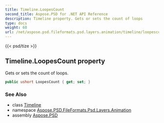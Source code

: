 ```yaml
---
title: Timeline.LoopesCount
second_title: Aspose.PSD for .NET API Reference
description: Timeline property. Gets or sets the count of loops
type: docs
weight: 60
url: /net/aspose.psd.fileformats.psd.layers.animation/timeline/loopescount/
---
```

{{< psd/tize >}}
## Timeline.LoopesCount property

Gets or sets the count of loops.

```csharp
public ushort LoopesCount { get; set; }
```

### See Also

* class [Timeline](../)
* namespace [Aspose.PSD.FileFormats.Psd.Layers.Animation](../../timeline/)
* assembly [Aspose.PSD](../../../)


